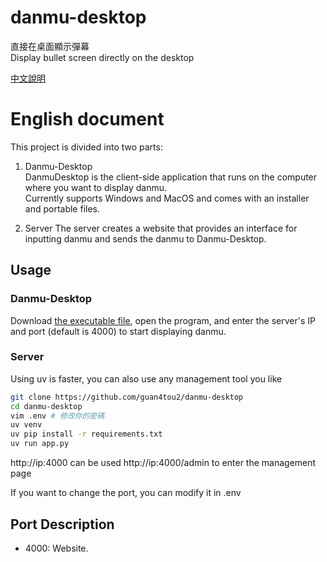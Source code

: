 # danmu-desktop
直接在桌面顯示彈幕  
Display bullet screen directly on the desktop  

[中文說明](https://github.com/guan4tou2/danmu-desktop/blob/main/README-CH.md)

# English document
This project is divided into two parts:

1. Danmu-Desktop  
DanmuDesktop is the client-side application that runs on the computer where you want to display danmu.   
Currently supports Windows and MacOS and comes with an installer and portable files.

2. Server
The server creates a website that provides an interface for inputting danmu and sends the danmu to Danmu-Desktop.  

## Usage
### Danmu-Desktop
Download [the executable file](https://github.com/guan4tou2/danmu-desktop/releases), open the program, and enter the server's IP and port (default is 4000) to start displaying danmu.  

### Server
Using uv is faster, you can also use any management tool you like
```bash
git clone https://github.com/guan4tou2/danmu-desktop
cd danmu-desktop
vim .env # 修改你的密碼
uv venv
uv pip install -r requirements.txt
uv run app.py
```

http://ip:4000 can be used
http://ip:4000/admin to enter the management page

If you want to change the port, you can modify it in .env

## Port Description  
- 4000: Website.
